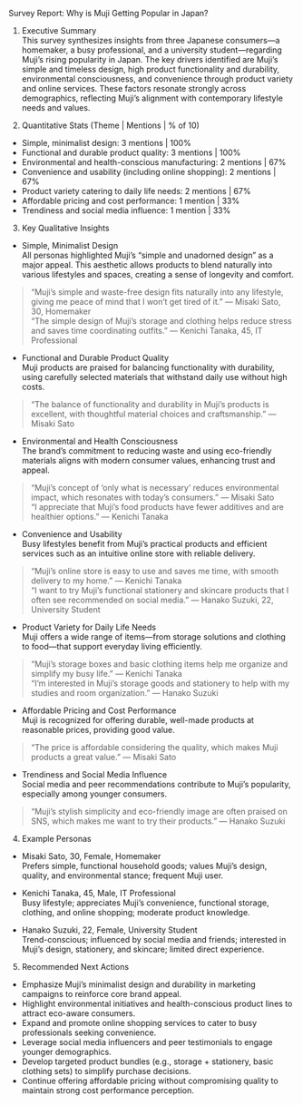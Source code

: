 Survey Report: Why is Muji Getting Popular in Japan?

1. Executive Summary  
This survey synthesizes insights from three Japanese consumers—a homemaker, a busy professional, and a university student—regarding Muji’s rising popularity in Japan. The key drivers identified are Muji’s simple and timeless design, high product functionality and durability, environmental consciousness, and convenience through product variety and online services. These factors resonate strongly across demographics, reflecting Muji’s alignment with contemporary lifestyle needs and values.

2. Quantitative Stats (Theme | Mentions | % of 10)  
- Simple, minimalist design: 3 mentions | 100%  
- Functional and durable product quality: 3 mentions | 100%  
- Environmental and health-conscious manufacturing: 2 mentions | 67%  
- Convenience and usability (including online shopping): 2 mentions | 67%  
- Product variety catering to daily life needs: 2 mentions | 67%  
- Affordable pricing and cost performance: 1 mention | 33%  
- Trendiness and social media influence: 1 mention | 33%

3. Key Qualitative Insights  

- Simple, Minimalist Design  
All personas highlighted Muji’s “simple and unadorned design” as a major appeal. This aesthetic allows products to blend naturally into various lifestyles and spaces, creating a sense of longevity and comfort.  
> “Muji’s simple and waste-free design fits naturally into any lifestyle, giving me peace of mind that I won’t get tired of it.” — Misaki Sato, 30, Homemaker  
> “The simple design of Muji’s storage and clothing helps reduce stress and saves time coordinating outfits.” — Kenichi Tanaka, 45, IT Professional

- Functional and Durable Product Quality  
Muji products are praised for balancing functionality with durability, using carefully selected materials that withstand daily use without high costs.  
> “The balance of functionality and durability in Muji’s products is excellent, with thoughtful material choices and craftsmanship.” — Misaki Sato

- Environmental and Health Consciousness  
The brand’s commitment to reducing waste and using eco-friendly materials aligns with modern consumer values, enhancing trust and appeal.  
> “Muji’s concept of ‘only what is necessary’ reduces environmental impact, which resonates with today’s consumers.” — Misaki Sato  
> “I appreciate that Muji’s food products have fewer additives and are healthier options.” — Kenichi Tanaka

- Convenience and Usability  
Busy lifestyles benefit from Muji’s practical products and efficient services such as an intuitive online store with reliable delivery.  
> “Muji’s online store is easy to use and saves me time, with smooth delivery to my home.” — Kenichi Tanaka  
> “I want to try Muji’s functional stationery and skincare products that I often see recommended on social media.” — Hanako Suzuki, 22, University Student

- Product Variety for Daily Life Needs  
Muji offers a wide range of items—from storage solutions and clothing to food—that support everyday living efficiently.  
> “Muji’s storage boxes and basic clothing items help me organize and simplify my busy life.” — Kenichi Tanaka  
> “I’m interested in Muji’s storage goods and stationery to help with my studies and room organization.” — Hanako Suzuki

- Affordable Pricing and Cost Performance  
Muji is recognized for offering durable, well-made products at reasonable prices, providing good value.  
> “The price is affordable considering the quality, which makes Muji products a great value.” — Misaki Sato

- Trendiness and Social Media Influence  
Social media and peer recommendations contribute to Muji’s popularity, especially among younger consumers.  
> “Muji’s stylish simplicity and eco-friendly image are often praised on SNS, which makes me want to try their products.” — Hanako Suzuki

4. Example Personas  

- Misaki Sato, 30, Female, Homemaker  
Prefers simple, functional household goods; values Muji’s design, quality, and environmental stance; frequent Muji user.

- Kenichi Tanaka, 45, Male, IT Professional  
Busy lifestyle; appreciates Muji’s convenience, functional storage, clothing, and online shopping; moderate product knowledge.

- Hanako Suzuki, 22, Female, University Student  
Trend-conscious; influenced by social media and friends; interested in Muji’s design, stationery, and skincare; limited direct experience.

5. Recommended Next Actions  
- Emphasize Muji’s minimalist design and durability in marketing campaigns to reinforce core brand appeal.  
- Highlight environmental initiatives and health-conscious product lines to attract eco-aware consumers.  
- Expand and promote online shopping services to cater to busy professionals seeking convenience.  
- Leverage social media influencers and peer testimonials to engage younger demographics.  
- Develop targeted product bundles (e.g., storage + stationery, basic clothing sets) to simplify purchase decisions.  
- Continue offering affordable pricing without compromising quality to maintain strong cost performance perception.